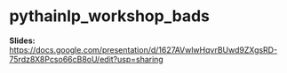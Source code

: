 # pythainlp_workshop_bads

__Slides:__ https://docs.google.com/presentation/d/1627AVwlwHqvrBUwd9ZXgsRD-75rdz8X8Pcso66cB8oU/edit?usp=sharing
